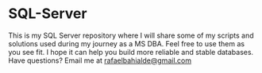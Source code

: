 # SQL-Server

This is my SQL Server repository where I will share some of my scripts and solutions used during my journey as a MS DBA. Feel free to use them as you see fit. I hope it can help you build more reliable and stable databases. Have questions? Email me at rafaelbahialde@gmail.com
